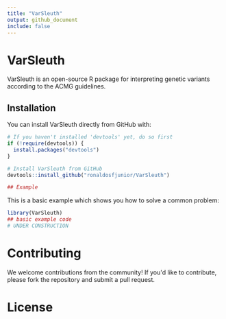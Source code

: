 ```yaml
---
title: "VarSleuth"
output: github_document
include: false
---
```


<!-- README.md is generated from README.Rmd. Please edit that file -->



# VarSleuth

<!-- badges: start -->
<!-- badges: end -->

VarSleuth is an open-source R package for interpreting genetic variants according to the ACMG guidelines. 

## Installation

You can install VarSleuth directly from GitHub with:

```r
# If you haven't installed 'devtools' yet, do so first
if (!require(devtools)) {
  install.packages("devtools")
}

# Install VarSleuth from GitHub
devtools::install_github("ronaldosfjunior/VarSleuth")

## Example
```

This is a basic example which shows you how to solve a common problem:


```r
library(VarSleuth)
## basic example code
# UNDER CONSTRUCTION
```

# Contributing

We welcome contributions from the community! If you'd like to contribute, please fork the repository and submit a pull request.

# License


